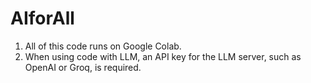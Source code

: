 # AIforAll

1. All of this code runs on Google Colab.
2. When using code with LLM, an API key for the LLM server, such as OpenAI or Groq, is required.

